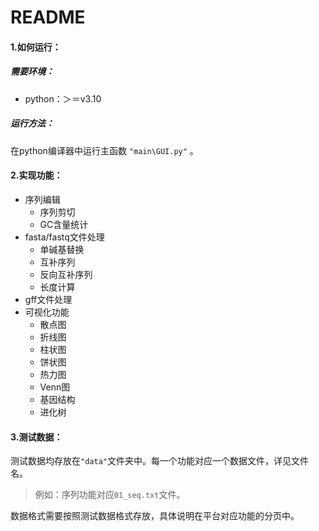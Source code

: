 # README

#### 1.如何运行：

##### 需要环境：

- python：＞＝v3.10

##### 运行方法：

在python编译器中运行主函数 `"main\GUI.py"` 。

#### 2.实现功能：

- 序列编辑
  - 序列剪切
  - GC含量统计
- fasta/fastq文件处理
  - 单碱基替换
  - 互补序列
  - 反向互补序列
  - 长度计算
- gff文件处理
- 可视化功能
  - 散点图
  - 折线图
  - 柱状图
  - 饼状图
  - 热力图
  - Venn图
  - 基因结构
  - 进化树

#### 3.测试数据：

测试数据均存放在`"data"`文件夹中。每一个功能对应一个数据文件，详见文件名。

> 例如：序列功能对应`01_seq.txt`文件。

数据格式需要按照测试数据格式存放，具体说明在平台对应功能的分页中。
